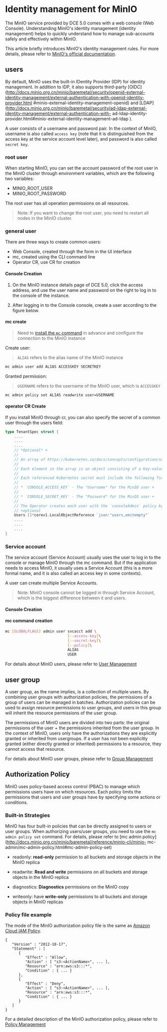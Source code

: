# Identity management for MinIO

The MinIO service provided by DCE 5.0 comes with a web console (Web Console). Understanding MinIO's identity management (identity management) helps to quickly understand how to manage sub-accounts safely and effectively within MinIO.

This article briefly introduces MinIO's identity management rules. For more details, please refer to [MinIO's official documentation](http://docs.minio.org.cn/minio/baremetal/index.html).

## users

By default, MinIO uses the built-in IDentity Provider (IDP) for identity management. In addition to IDP, it also supports third-party [OIDC] (http://docs.minio.org.cn/minio/baremetal/security/openid-external-identity-management/external-authentication-with-openid-identity-provider.html #minio-external-identity-management-openid) and [LDAP](http://docs.minio.org.cn/minio/baremetal/security/ad-ldap-external-identity-management/external-authentication-with- ad-ldap-identity-provider.html#minio-external-identity-management-ad-ldap ).

A user consists of a username and password pair. In the context of MinIO, username is also called `access key` (note that it is distinguished from the access key at the service account level later), and password is also called `secret key`.

### root user

When starting MinIO, you can set the account password of the root user in the MinIO cluster through environment variables, which are the following two variables:

- MINIO_ROOT_USER
- MINIO_ROOT_PASSWORD

The root user has all operation permissions on all resources.

> Note: If you want to change the root user, you need to restart all nodes in the MinIO cluster.

### general user

There are three ways to create common users:

- Web Console, created through the form in the UI interface
- mc, created using the CLI command line
- Operator CR, use CR for creation

#### Console Creation

1. On the MinIO instance details page of DCE 5.0, click the access address, and use the user name and password on the right to log in to the console of the instance.

    <!--screenshot-->

2. After logging in to the Console console, create a user according to the figure below.

    <!--screenshot-->

#### mc create

> Need to [install the `mc` command](https://min.io/docs/minio/linux/reference/minio-mc.html?ref=docs#install-mc) in advance and configure the connection to the MinIO instance

Create user:

> `ALIAS` refers to the alias name of the MinIO instance

```bash
mc admin user add ALIAS ACCESSKEY SECRETKEY
```

Granted permission:

> `USERNAME` refers to the username of the MinIO user, which is `ACCESSKEY`

```bash
mc admin policy set ALIAS readwrite user=USERNAME
```

#### operator CR Create

If you install MinIO through cr, you can also specify the secret of a common user through the users field:

```go
type TenantSpec struct {
    ....
    ....
    ....
    // *Optional* +
    //
    // An array of https://kubernetes.io/docs/concepts/configuration/secret/[Kubernetes opaque secrets] to use for generating MinIO users during tenant provisioning. +
    //
    // Each element in the array is an object consisting of a key-value pair `name: <string>`, where the `<string>` references an opaque Kubernetes secret. +
    //
    // Each referenced Kubernetes secret must include the following fields: +
    //
    // * `CONSOLE_ACCESS_KEY` - The "Username" for the MinIO user +
    //
    // * `CONSOLE_SECRET_KEY` - The "Password" for the MinIO user +
    //
    // The Operator creates each user with the `consoleAdmin` policy by default. You can change the assigned policy after the Tenant starts. +
    // +optional
    Users []*corev1.LocalObjectReference `json:"users,omitempty"`
    ....
    ....
    ....
}
```

### Service account

The service account (Service Account) usually uses the user to log in to the console or manage MinIO through the mc command. But if the application needs to access MinIO, it usually uses a Service Account (this is a more formal name, and it is also called an access key in some contexts).

A user can create multiple Service Accounts.

> Note: MinIO console cannot be logged in through Service Account, which is the biggest difference between it and users.

#### Console Creation

<!--screenshot-->

#### mc command creation

```bash
mc [GLOBALFLAGS] admin user svcacct add \
                            [--access-key]\
                            [--secret-key]\
                            [--policy]\
                            ALIAS
                            USER
```

For details about MinIO users, please refer to [User Management](http://docs.minio.org.cn/minio/baremetal/security/minio-identity-management/user-management.html)

## user group

A user group, as the name implies, is a collection of multiple users. By combining user groups with authorization policies, the permissions of a group of users can be managed in batches. Authorization policies can be used to assign resource permissions to user groups, and users in this group will inherit the resource permissions of the user group.

The permissions of MinIO users are divided into two parts: the original permissions of the user + the permissions inherited from the user group. In the context of MinIO, users only have the authorizations they are explicitly granted or inherited from usergroups. If a user has not been explicitly granted (either directly granted or inherited) permissions to a resource, they cannot access that resource.

For details about MinIO user groups, please refer to [Group Management](http://docs.minio.org.cn/minio/baremetal/security/minio-identity-management/group-management.html)

## Authorization Policy

MinIO uses policy-based access control (PBAC) to manage which permissions users have on which resources. Each policy limits the permissions that users and user groups have by specifying some actions or conditions.

### Built-in Strategies

MinIO has four built-in policies that can be directly assigned to users or user groups. When authorizing users/user groups, you need to use the `mc admin policy set` command. For details, please refer to [mc admin policy](http://docs.minio.org.cn/minio/baremetal/reference/minio-cli/minio- mc-admin/mc-admin-policy.html#mc-admin-policy-set)

- readonly: **read-only** permission to all buckets and storage objects in the MinIO replica

- readwrite: **Read and write** permissions on all buckets and storage objects in the MinIO replica

- diagnostics: **Diagnostics** permissions on the MinIO copy

- writeonly: have **write-only** permissions to all buckets and storage objects in MinIO replicas

### Policy file example

 The mode of the MinIO authorization policy file is the same as [Amazon Cloud IAM Policy](https://docs.aws.amazon.com/IAM/latest/UserGuide/access.html).

```
{
   "Version" : "2012-10-17",
   "Statement" : [
      {
         "Effect" : "Allow",
         "Action" : [ "s3:<ActionName>", ... ],
         "Resource" : "arn:aws:s3:::*",
         "Condition" : { ... }
      },
      {
         "Effect" : "Deny",
         "Action" : [ "s3:<ActionName>", ... ],
         "Resource" : "arn:aws:s3:::*",
         "Condition" : { ... }
      }
   ]
}
```


For a detailed description of the MinIO authorization policy, please refer to [Policy Management](http://docs.minio.org.cn/minio/baremetal/security/minio-identity-management/policy-based-access-control.html)